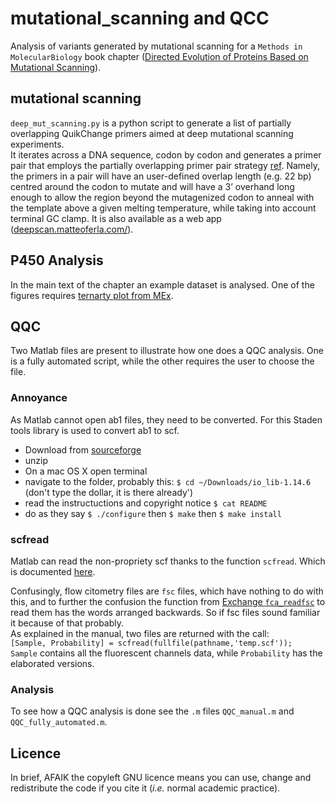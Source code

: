 # mutational_scanning and QCC
Analysis of variants generated by mutational scanning for a `Methods in MolecularBiology` book chapter ([Directed Evolution of Proteins Based on Mutational Scanning](https://link.springer.com/protocol/10.1007/978-1-4939-7366-8_6)).

## mutational scanning
`deep_mut_scanning.py` is a python script to generate a list of partially overlapping QuikChange primers aimed at deep mutational scanning experiments.     
It iterates across a DNA sequence, codon by codon and generates a primer pair that employs the partially overlapping primer pair strategy [ref](http://nar.oxfordjournals.org/content/43/2/e12/F3.expansion.html). Namely, the primers in a pair will have an user-defined overlap length (e.g. 22 bp) centred around the codon to mutate and will have a 3’ overhand long enough to allow the region beyond the mutagenized codon to anneal with the template above a given melting temperature, while taking into account terminal GC clamp. It is also available as a web app ([deepscan.matteoferla.com/](http://deepscan.matteoferla.com/)).

## P450 Analysis
In the main text of the chapter an example dataset is analysed.
One of the figures requires [ternarty plot from MEx](http://uk.mathworks.com/matlabcentral/fileexchange/7210-ternary-plots).

## QQC
Two Matlab files are present to illustrate how one does a QQC analysis.
One is a fully automated script, while the other requires the user to choose the file.
### Annoyance
As Matlab cannot open ab1 files, they need to be converted. For this Staden tools library is used to convert ab1 to scf.    
* Download from [sourceforge](https://sourceforge.net/projects/staden/files/)
* unzip
* On a mac OS X open terminal
* navigate to the folder, probably this: `$ cd ~/Downloads/io_lib-1.14.6` (don't type the dollar, it is there already')
* read the instructuctions and copyright notice `$ cat README`
* do as they say `$ ./configure` then `$ make` then `$ make install`

### scfread
Matlab can read the non-propriety scf thanks to the function `scfread`. Which is documented [here](https://uk.mathworks.com/help/bioinfo/ref/scfread.html).    

Confusingly, flow citometry files are `fsc` files, which have nothing to do with this, and to further the confusion the function from [Exchange `fca_readfsc`](http://uk.mathworks.com/matlabcentral/fileexchange/9608-fcs-data-reader) to read them has the words arranged backwards. So if fsc files sound familiar it because of that probably.    
As explained in the manual, two files are returned with the call:   
`[Sample, Probability] = scfread(fullfile(pathname,'temp.scf'));`    
`Sample` contains all the fluorescent channels data, while `Probability` has the elaborated versions.
### Analysis
To see how a QQC analysis is done see the `.m` files `QQC_manual.m` and `QQC_fully_automated.m`.

## Licence
In brief, AFAIK the copyleft GNU licence means you can use, change and redistribute the code if you cite it (_i.e._ normal academic practice).


